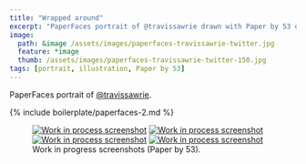 ```yaml
---
title: "Wrapped around"
excerpt: "PaperFaces portrait of @travissawrie drawn with Paper by 53 on an iPad."
image: 
  path: &image /assets/images/paperfaces-travissawrie-twitter.jpg 
  feature: *image
  thumb: /assets/images/paperfaces-travissawrie-twitter-150.jpg
tags: [portrait, illustration, Paper by 53]
---
```


PaperFaces portrait of <a href="http://twitter.com/travissawrie">@travissawrie</a>.

{% include boilerplate/paperfaces-2.md %}

<figure class="half">
	<a href="{{ site.url }}/assets/images/paperfaces-travissawrie-process-1-lg.jpg"><img src="{{ site.url }}/assets/images/paperfaces-travissawrie-process-1-600.jpg" alt="Work in process screenshot"></a>
	<a href="{{ site.url }}/assets/images/paperfaces-travissawrie-process-2-lg.jpg"><img src="{{ site.url }}/assets/images/paperfaces-travissawrie-process-2-600.jpg" alt="Work in process screenshot"></a>
	<a href="{{ site.url }}/assets/images/paperfaces-travissawrie-process-3-lg.jpg"><img src="{{ site.url }}/assets/images/paperfaces-travissawrie-process-3-600.jpg" alt="Work in process screenshot"></a>
	<a href="{{ site.url }}/assets/images/paperfaces-travissawrie-process-4-lg.jpg"><img src="{{ site.url }}/assets/images/paperfaces-travissawrie-process-4-600.jpg" alt="Work in process screenshot"></a>
	<figcaption>Work in progress screenshots (Paper by 53).</figcaption>
</figure>
